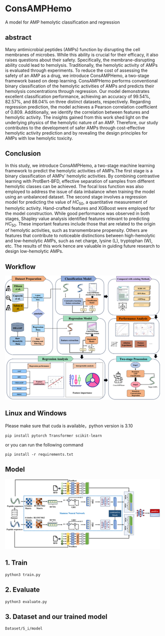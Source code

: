 # ConsAMPHemo

A model for AMP hemolytic classification and regression



## abstract

Many antimicrobial peptides (AMPs) function by disrupting the cell membranes of microbes. While this ability is crucial for their efficacy, it also raises questions about their safety. Specifically, the membrane-disrupting ability could lead to hemolysis. Traditionally, the hemolytic activity of AMPs is evaluated through experiments. To reduce the cost of assessing the safety of an AMP as a drug, we introduce ConsAMPHemo, a two-stage framework based on deep learning. ConsAMPHemo performs conventional binary classification of the hemolytic activities of AMPs and predicts their hemolysis concentrations through regression. Our model demonstrates excellent classification performance, achieving an accuracy of 99.54%, 82.57%, and 88.04% on three distinct datasets, respectively. Regarding regression prediction, the model achieves a Pearson correlation coefficient of 0.809. Additionally, we identify the correlation between features and hemolytic activity. The insights gained from this work shed light on the underlying physics of the hemolytic nature of an AMP. Therefore, our study contributes to the development of safer AMPs through cost-effective hemolytic activity prediction and by revealing the design principles for AMPs with low hemolytic toxicity.



## Conclusion

In this study, we introduce ConsAMPHemo, a two-stage machine learning framework to predict 
the hemolytic activities of AMPs.The first stage is a binary classification of AMPs' hemolytic activities. By combining contrastive learning with ProtBert-BFD, effective separation of samples from different hemolytic classes can be achieved. The focal loss function was also employed to address the issue of data imbalance when training the model using an unbalanced dataset. The second stage involves a regression model for predicting the value of $HC_{50}$, a quantitative measurement of hemolytic activity. Hand-crafted features and XGBoost were employed for the model construction. While good performance was observed in both stages, Shapley value analysis identified features relevant to predicting $HC_{50}$. These important features include those that are related to the origin of hemolytic activities, such as transmembrane propensity. Others are features that contribute to noticeable distinctions between high-hemolytic and low-hemolytic AMPs, such as net charge, lysine (L), tryptophan (W), etc. The results of this work hence are valuable in guiding future research to design low-hemolytic AMPs.



## Workflow



![workflow](IMG/workflow.png)


## Linux and Windows
Please make sure that cuda is available，python version is 3.10
```
pip install pytorch Transformer scikit-learn
```
or you can run the following command

```
pip install -r requirements.txt
```

## Model

![ConsAMPHemo](IMG/ConsAMPHemo.png)



## 1. Train

```
python3 train.py
```



## 2. Evaluate

```
python3 evaluate.py
```



## 3. Dataset and our trained model

```
Dataset/S_i/model
```

